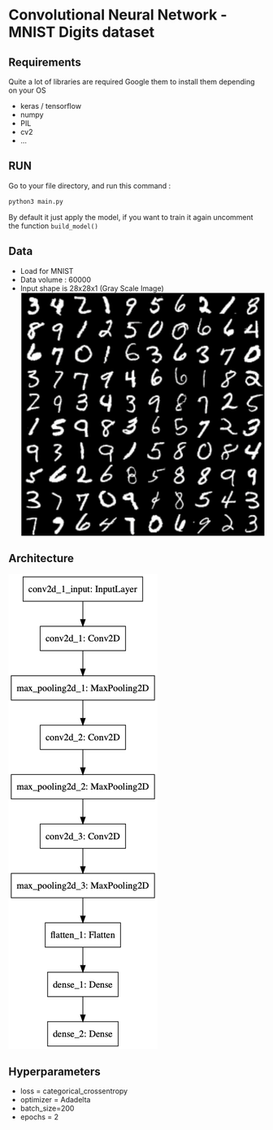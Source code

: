 # Convolutional Neural Network - MNIST Digits dataset
## Requirements
Quite a lot of libraries are required
Google them to install them depending on your OS
* keras / tensorflow
* numpy
* PIL
* cv2
* ...

## RUN
Go to your file directory, and run this command :
```bash
python3 main.py
```
By default it just apply the model, if you want to train it again
uncomment the function ```build_model()```

## Data
* Load for MNIST
* Data volume : 60000
* Input shape is 28x28x1 (Gray Scale Image)
![alt text](model/data_sample.png "Sample")


## Architecture
![alt text](model/model.png "Model")

## Hyperparameters
* loss = categorical_crossentropy
* optimizer = Adadelta
* batch_size=200
* epochs = 2
